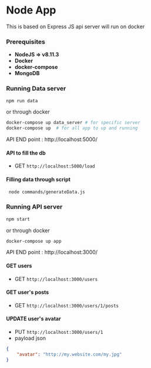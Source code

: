 # Node App
This is based on Express JS api server will run on docker 

### Prerequisites
* **NodeJS => v8.11.3** 
* **Docker**
* **docker-compose**
* **MongoDB**

### Running Data server 
```bash
npm run data 
```
or through docker 
```bash
docker-compose up data_server # for specific server 
docker-compose up  # for all app to up and running 

```


API END point : http://localhost:5000/ 

#### API to fill the db 
* GET `http://localhost:5000/load`


#### Filling data through script 
```bash
 node commands/generateData.js
```

### Running API server 
```bash
npm start
```

or through docker 
```bash
docker-compose up app
```
API END point : http://localhost:3000/ 

#### GET users 
* GET `http://localhost:3000/users`

#### GET user's posts
* GET `http://localhost:3000/users/1/posts`


#### UPDATE user's avatar
* PUT `http://localhost:3000/users/1`
* payload json 
```json
{
    "avatar": "http://my.website.com/my.jpg"
}
```